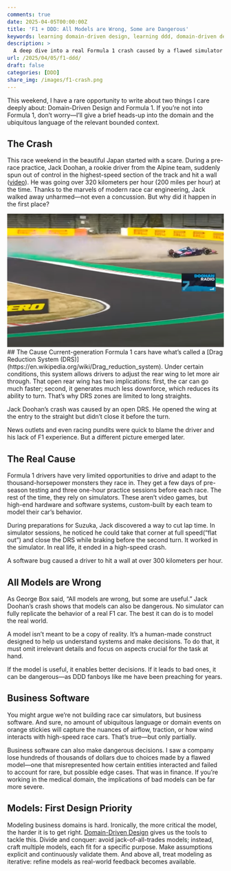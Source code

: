 ```yaml
---
comments: true
date: 2025-04-05T00:00:00Z
title: 'F1 + DDD: All Models are Wrong, Some are Dangerous'
keywords: learning domain-driven design, learning ddd, domain-driven design examples, ddd modeling, business software modeling, flawed models in software, all models are wrong, formula 1 crash analysis, f1 simulator vs real life, drag reduction system explained, software modeling failures, ddd in real world, modeling in software engineering, domain-driven design in practice, dangerous software decisions, software modeling edge cases, ddd best practices, business domain modeling, domain models and real world, ddd case study
description: >
  A deep dive into a real Formula 1 crash caused by a flawed simulator model—used to illustrate key principles from Learning Domain-Driven Design. Explores how poor modeling leads to dangerous decisions in both racing and business software.'
url: /2025/04/05/f1-ddd/
draft: false
categories: [DDD]
share_img: /images/f1-crash.png
---
```


This weekend, I have a rare opportunity to write about two things I care deeply about: Domain-Driven Design and Formula 1. If you’re not into Formula 1, don’t worry—I’ll give a brief heads-up into the domain and the ubiquitous language of the relevant bounded context.

## The Crash
This race weekend in the beautiful Japan started with a scare. During a pre-race practice, Jack Doohan, a rookie driver from the Alpine team, suddenly spun out of control in the highest-speed section of the track and hit a wall ([video](https://www.youtube.com/watch?v=49H4qtfUv24)). He was going over 320 kilometers per hour (200 miles per hour) at the time. Thanks to the marvels of modern race car engineering, Jack walked away unharmed—not even a concussion. But why did it happen in the first place?

<img src="/images/f1-crash.png" alt="Jack Doohan's crash Practice 2" />
<!--more-->
## The Cause
Current-generation Formula 1 cars have what’s called a [Drag Reduction System (DRS)](https://en.wikipedia.org/wiki/Drag_reduction_system). Under certain conditions, this system allows drivers to adjust the rear wing to let more air through. That open rear wing has two implications: first, the car can go much faster; second, it generates much less downforce, which reduces its ability to turn. That’s why DRS zones are limited to long straights.

Jack Doohan’s crash was caused by an open DRS. He opened the wing at the entry to the straight but didn’t close it before the turn.

News outlets and even racing pundits were quick to blame the driver and his lack of F1 experience. But a different picture emerged later.

## The Real Cause
Formula 1 drivers have very limited opportunities to drive and adapt to the thousand-horsepower monsters they race in. They get a few days of pre-season testing and three one-hour practice sessions before each race. The rest of the time, they rely on simulators. These aren’t video games, but high-end hardware and software systems, custom-built by each team to model their car’s behavior.

During preparations for Suzuka, Jack discovered a way to cut lap time. In simulator sessions, he noticed he could take that corner at full speed(“flat out”) and close the DRS while braking before the second turn. It worked in the simulator. In real life, it ended in a high-speed crash.

A software bug caused a driver to hit a wall at over 300 kilometers per hour.

## All Models are Wrong
As George Box said, “All models are wrong, but some are useful.” Jack Doohan’s crash shows that models can also be dangerous. No simulator can fully replicate the behavior of a real F1 car. The best it can do is to model the real world.

A model isn’t meant to be a copy of reality. It’s a human-made construct designed to help us understand systems and make decisions. To do that, it must omit irrelevant details and focus on aspects crucial for the task at hand.

If the model is useful, it enables better decisions. If it leads to bad ones, it can be dangerous—as DDD fanboys like me have been preaching for years.

## Business Software
You might argue we’re not building race car simulators, but business software. And sure, no amount of ubiquitous language or domain events on orange stickies will capture the nuances of airflow, traction, or how wind interacts with high-speed race cars. That’s true—but only partially.

Business software can also make dangerous decisions. I saw a company lose hundreds of thousands of dollars due to choices made by a flawed model—one that misrepresented how certain entities interacted and failed to account for rare, but possible edge cases. That was in finance. If you’re working in the medical domain, the implications of bad models can be far more severe.

## Models: First Design Priority
Modeling business domains is hard. Ironically, the more critical the model, the harder it is to get right. [Domain-Driven Design](https://amzn.to/4iMKeo2) gives us the tools to tackle this. Divide and conquer: avoid jack-of-all-trades models; instead, craft multiple models, each fit for a specific purpose. Make assumptions explicit and continuously validate them. And above all, treat modeling as iterative: refine models as real-world feedback becomes available.